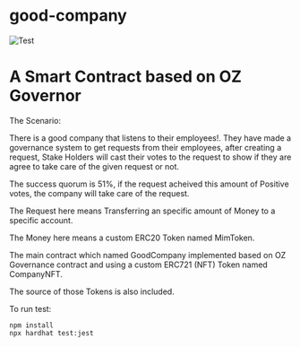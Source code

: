 # good-company 

![Test](https://github.com/Mahmoud-Mehri/good-company/actions/workflows/node.js.yml/badge.svg)

# A Smart Contract based on OZ Governor

The Scenario:

There is a good company that listens to their employees!. They have made a governance system to get requests from their employees, after creating a request, Stake Holders will cast their votes to the request to show if they are agree to take care of the given request or not.

The success quorum is 51%, if the request acheived this amount of Positive votes, the company will take care of the request.

The Request here means Transferring an specific amount of Money to a specific account.

The Money here means a custom ERC20 Token named MimToken.

The main contract which named GoodCompany implemented based on OZ Governance contract and using a custom ERC721 (NFT) Token named CompanyNFT.

The source of those Tokens is also included.

To run test:

```
npm install
npx hardhat test:jest
```

